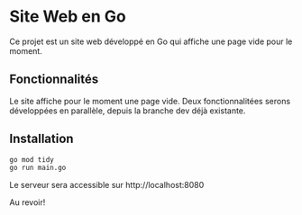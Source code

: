 # Site Web en Go

Ce projet est un site web développé en Go qui affiche une page vide pour le moment. 

## Fonctionnalités

Le site affiche pour le moment une page vide. Deux fonctionnalitées serons développées en parallèle, depuis la branche dev déjà existante.

## Installation

```bash
go mod tidy
go run main.go
```

Le serveur sera accessible sur http://localhost:8080

Au revoir!